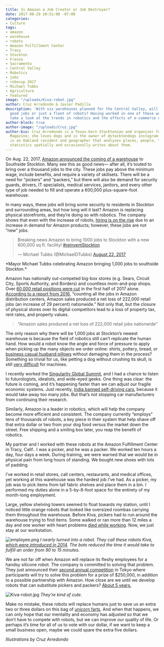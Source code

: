```yaml
---
title: Is Amazon a Job Creator or Job Destroyer?
date: 2017-08-29 10:51:00 -07:00
categories:
- Culture
tags:
- amazon
- warehouse
- robots
- Amazon Fulfillment Center
- Tracy
- Stockton
- Fresno
- Sacramento
- Central Valley
- Robotics
- jobs
- robocup 2017
- Michael Tubbs
- Agriculture
- featured
image: "/uploads/Kiva-robot.jpg"
author: Cruz Arredondo & Javier Padilla
description: 'With six warehouses planned for the Central Valley, will Amazon bring
  good jobs or just a fleet of robots? Having worked in one of these warehouses, we
  take a look at the trends in robotics and the effects of e-commerce on a local level. '
author-block: true
author-image: "/uploads/Cruz.jpg"
author-bio: Cruz Arredondo is a Texas-born Stocktonian and organizer for Placeholder
  Magazine; she loves dogs and is the owner of @stocktondogs instagram. Javier Padilla
  is an Oakland resident and geographer that analyses places, people, trends, and
  statistics spatially and occasionally writes about them.
---
```


On Aug. 22, 2017, [Amazon announced the coming of a warehouse](http://fox40.com/2017/08/22/amazons-new-stockton-facility-expected-to-create-more-than-1000-full-time-jobs/) to Southside Stockton. Many see this as good news— after all, it’s touted to bring over a thousand jobs to the city. These jobs pay above the minimum wage, include benefits, and require a variety of skillsets. There will be a need for “pickers” and “packers,” but there will also be demand for security guards, drivers, IT specialists, medical services, janitors, and every other type of job needed to fill and operate a 600,000 plus-square-foot warehouse. 

In many ways, these jobs will bring some security to residents in Stockton and surrounding areas, but how long will it last? Amazon is replacing physical storefronts, and they’re doing so with robotics. The company shows that even with the increase of robots, [hiring is on the rise](https://qz.com/885425/amazons-massive-fleet-of-robots-hasnt-slowed-down-its-employment-of-humans/) due to an increase in demand for Amazon products; however, these jobs are not “new” jobs. 

<blockquote class="twitter-tweet" data-lang="en"><p lang="en" dir="ltr">Breaking news Amazon to bring 1000 jobs to Stockton with a new 600,000 sq ft. facility! <a href="https://twitter.com/hashtag/reinventStockton?src=hash">#reinventStockton</a></p>&mdash; Michael Tubbs (@MichaelDTubbs) <a href="https://twitter.com/MichaelDTubbs/status/900078992601997312">August 22, 2017</a></blockquote>
<script async src="//platform.twitter.com/widgets.js" charset="utf-8"></script>
*Mayor Michael Tubbs celebrating Amazon bringing 1,000 jobs to southside Stockton.*

Amazon has nationally out-competed big-box stores (e.g. Sears, Circuit City, Sports Authority, and Borders) and countless mom-and-pop shops. Over [60,000 retail positions were cut](http://www.challengergray.com/press/press-releases/2017-june-job-cut-report-31105-june-cuts-retail-leads) in the first half of 2017 alone. [According to a report from 2016,](http://www.challengergray.com/press/press-releases/2017-june-job-cut-report-31105-june-cuts-retail-leads) “counting all the jobs in Amazon distribution centers, Amazon sales produced a net loss of 222,000 retail jobs (an increase of 29 percent) nationwide.” Not only that, but the closure of physical stores over its digital competitors lead to a loss of property tax, rent rates, and property values.

>"Amazon sales produced a net loss of 222,000 retail jobs nationwide"

The only reason why there will be 1,000 jobs at Stockton’s newest warehouse is because the field of robotics still can’t replicate the human hand. How would a robot know the angle and force of pressure to apply when picking up the many objects we order online: shirts, pottery, bread, or [business casual husband pillows](https://www.amazon.com/dp/B0046GK1AI?tag=bfbetsy-20&ascsubtag=4431391%2C17%2C24%2Cd%2C0%2C0%2C0%2C0%3A0) without damaging them in the process? Something so trivial for us, like petting a dog without crushing its skull, is still [very difficult](https://www.wired.com/story/grasping-robots-compete-to-rule-amazons-warehouses/) for machines. 

I recently worked the [Singularity Global Summit](https://su.org/summits/su-global-summit/), and I had a chance to listen to futurologists, idealists, and wide-eyed geeks. One thing was clear: the future is coming, and it’s happening faster than we can adjust our fragile economic systems. Just recently, [India banned self-driving cars](https://www.engadget.com/2017/07/24/india-ban-driverless-cars-protect-jobs/), because it would take away too many jobs. But that’s not stopping car manufacturers from continuing their research. 

Similarly, Amazon is a leader in robotics, which will help the company become more efficient and consistent. The company currently “employs” tens of thousands of robots, a key piece in their system that help shave off that extra dollar or two from your dog food versus the market down the street. Free shipping and a smiling box later, you reap the benefit of robotics.

My partner and I worked with these robots at the Amazon Fulfillment Center in Tracy, Calif.. I was a picker, and he was a packer. We worked ten hours a day, four days a week. During training, we were warned that we would be in physical pain from long hours of standing. We bought new shoes with lots of padding. 

I’ve worked in retail stores, call centers, restaurants, and medical offices, yet working at this warehouse was the hardest job I’ve had. As a picker, my job was to pick items from tall fabric shelves and place them in a bin. I performed my duties alone in a 5-by-8-foot space for the entirety of my month-long employment. 

Large, yellow shelving towers seemed to float towards my station, until I noticed little orange robots that looked like oversized roombas carrying them throughout the warehouse. Before Kiva, pickers had to run around the warehouse trying to find items. Some walked or ran more than 12 miles a day and one worker with heart problems [died while working](http://highline.huffingtonpost.com/articles/en/life-and-death-amazon-temp/). Now, we just stay at our workstation. 


![employee.png](/uploads/employee.png)
*I nearly turned into a robot. They call these robots Kiva, [which were introduced in 2014](https://www.cnet.com/news/meet-amazons-busiest-employee-the-kiva-robot/). The bots reduced the time it would take to fulfill an order from 90 to 15 minutes.*


We are not far off when Amazon will replace its fleshy employees for a handsy silicone robot. The company is committed to solving that problem. They just announced their [second annual competition](https://www.robocup2017.org/eng/amazon_robitics.html) in Tokyo where participants will try to solve this problem for a prize of $250,000, in addition to a possible partnership with Amazon. How close are we until we develop robots that can substitute pickers and packers? [About 5 years. ](https://www.wired.com/story/grasping-robots-compete-to-rule-amazons-warehouses/)


![Kiva-robot.jpg](/uploads/Kiva-robot.jpg)
*They’re kind of cute.*


Make no mistake, these robots will replace humans just to save us an extra two or three dollars on this bag of [unicorn farts](https://www.amazon.com/Unicorn-Cotton-Unique-Friends-Birthday/dp/B01E9D0OR2). And when that happens, we can only hope that our mentality and economy has adjusted so that we don’t have to compete with robots, but we can improve our quality of life. Or perhaps it’s time for all of us to vote with our dollar, if we want to keep a small business open, maybe we could spare the extra five dollars.

*Illustrations by Cruz Arredondo*
